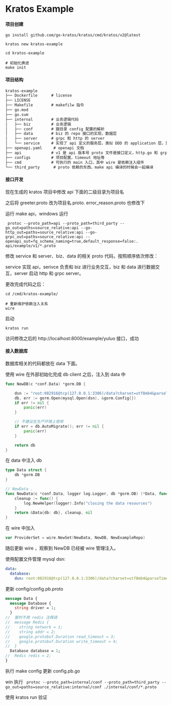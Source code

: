 # Kratos Example

#### 项目创建

```shell
go install github.com/go-kratos/kratos/cmd/kratos/v2@latest

kratos new kratos-example

cd kratos-example

# 初始化换进
make init
```

#### 项目结构

```markdown
kratos-example
├── Dockerfile		# license
├── LICENSE		
├── Makefile		# makefilw 指令
├── go.mod
├── go.sum
├── internal		# 业务逻辑代码
│   ├── biz			# 业务逻辑
│   ├── conf		# 跟目录 config 配置的解析
│   ├── data		# biz 的 repo 接口的实现，数据层
│   ├── server		# grpc 和 http 的 server
│   └── service		# 实现了 api 定义的服务层，类似 DDD 的 application 层，处理 DTO 到 biz 领域实体的转换(DTO -> DO)
├── openapi.yaml	 # openapi 文档
├── api				# v1 是 api 版本号 proto 文件是接口定义，http.go 和 grpc.go 是生成的，不需要修改。http web 服务，grpc 微服务 rpc 调用
├── configs			# 项目配置，timeout 地址等
├── cmd				# 可执行的 main 入口，其中 wire 是依赖注入组件
└── third_party		 # proto 依赖的东西，make api 编译的时候会一起编译
```

#### 接口开发

现在生成的 kratos 项目中修改 api 下面的二级目录为项目名

之后将 greeter.proto 改为项目名.proto. error_reason.proto 也修改下

运行 make api，windows 运行

```shell
 protoc --proto_path=api --proto_path=third_party --go_out=paths=source_relative:api --go-http_out=paths=source_relative:api --go-grpc_out=paths=source_relative:api --openapi_out=fq_schema_naming=true,default_response=false:. api/example/v1/*.proto
```

修改 service 和 server、biz、data 的相关 proto 代码，按照顺序依次修改：

service 实现 api，serivce 负责和 biz 进行业务交互，biz 和 data 进行数据交互，server 启动 http 和 grpc server。

更改完成代码之后：

```shell
cd /cmd/kratos-example/

# 重新维护依赖注入关系
wire
```

启动

```shell
kratos run
```

访问修改之后的 http://localhost:8000/example/yuluo 接口，成功

#### 接入数据库

数据库相关的代码都放在 data 下面。

使用 wire 在外部初始化完成 db client 之后，注入到  data 中

```go
func NewDB(c *conf.Data) *gorm.DB {

	dsn := "root:082916@tcp(127.0.0.1:3306)/data?charset=utf8mb4&parseTime=True&loc=Local"
	db, err := gorm.Open(mysql.Open(dsn), &gorm.Config{})
	if err != nil {
		panic(err)
	}

	// 不建议在生产环境上使用
	if err = db.AutoMigrate(); err != nil {
		panic(err)
	}

	return db
}
```

在 data 中注入 db 

```go
type Data struct {
	db *gorm.DB
}

// NewData .
func NewData(c *conf.Data, logger log.Logger, db *gorm.DB) (*Data, func(), error) {
	cleanup := func() {
		log.NewHelper(logger).Info("closing the data resources")
	}
	return &Data{db: db}, cleanup, nil
}
```

在  wire 中加入

```go
var ProviderSet = wire.NewSet(NewData, NewDB, NewExampleRepo)
```

随后更新 wire ，观察到 NewDB 已经被 wire 管理注入。

使用配置文件管理 mysql dsn:

```yml
data:
  database:
    dsn: root:082916@tcp(127.0.0.1:3306)/data?charset=utf8mb4&parseTime=True&loc=Local
```

更新 config/config.pb.proto

```proto
message Data {
  message Database {
    string driver = 1;
  }
//  暂时不用 redis 注释调
//  message Redis {
//    string network = 1;
//    string addr = 2;
//    google.protobuf.Duration read_timeout = 3;
//    google.protobuf.Duration write_timeout = 4;
//  }
  Database database = 1;
//  Redis redis = 2;
}
```

执行 make config 更新 config.pb.go

win 执行 ` protoc --proto_path=internal/conf --proto_path=third_party --go_out=paths=source_relative:internal/conf ./internal/conf/*.proto`

使用 kratos run 验证